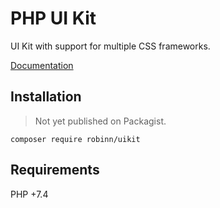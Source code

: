 # PHP UI Kit

UI Kit with support for multiple CSS frameworks.

[Documentation](docs)

## Installation

>Not yet published on Packagist.

```
composer require robinn/uikit
```

## Requirements

PHP +7.4
